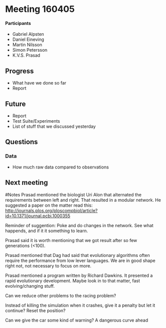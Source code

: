 # Meeting 160405

#### Participants
* Gabriel Alpsten
* Daniel Eineving
* Martin Nilsson
* Simon Petersson
* K.V.S. Prasad

## Progress
* What have we done so far
* Report

## Future
* Report
* Test Suite/Experiments
* List of stuff that we discussed yesterday

## Questions

### Data
* How much raw data compared to observations 

## Next meeting


#Notes
Prasad mentioned the biologist Uri Alon that alternated the requirements between left and right. That resulted in a modular network. He suggested a paper on the matter
read this: http://journals.plos.org/ploscompbiol/article?id=10.1371/journal.pcbi.1000355

Reminder of suggention: Poke and do changes in the network. See what happends, and if it it something to learn.

Prasad said it is worth mentioning that we got result after so few generations (<100). 

Prasad mentioned that Dag had said that evolutionary algorithms often require the performance from low lever languages. We are in good shape right not, not necessary to focus on more.

Prasad mentioned a program written by Richard Dawkins. It presented a rapid evolutionary development. Maybe look in to that matter, fast evolving/changing stuff.

Can we reduce other problems to the racing problem? 

Instead of killing the simulation when it crashes, give it a penalty but let it continue? Reset the position?

Can we give the car some kind of warning? A dangerous curve ahead
